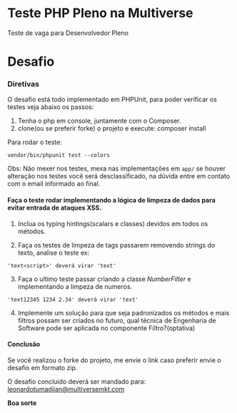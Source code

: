 # Teste PHP Pleno na Multiverse
Teste de vaga para Desenvolvedor Pleno

# Desafio

### Diretivas
O desafio está todo implementado em PHPUnit, para poder verificar os testes veja abaixo os passos:

1. Tenha o php em console, juntamente com o Composer.
2. clone(ou se preferir forke) o projeto e execute: composer install

Para rodar o teste:
```
vendor/bin/phpunit test --colors
```

Obs: Não mexer nos testes, mexa nas implementações em `app/` se houver alteração nos testes você será desclassificado, na dúvida entre em contato com o email informado ao final.


#### Faça o teste rodar implementando a lógica de limpeza de dados para evitar entrada de ataques XSS.

1. Inclua os typing hintings(scalars e classes) devidos em todos os métodos.

2. Faça os testes de limpeza de tags passarem removendo strings do texto, analise o teste ex: 

```
'text<script>' deverá virar 'text'
```

3. Faça o ultimo teste passar criando a classe *NumberFilter* e implementando a limpeza de numeros.
```
'text12345 1234 2.34' deverá virar 'text'
```

4. Implemente um solução para que seja padronizados os métodos e mais filtros possam ser criados no futuro, qual técnica de Engenharia de Software pode ser aplicada no componente Filtro?(optativa)

#### Conclusão
Se você realizou o forke do projeto, me envie o link caso preferir envie o desafio em formato zip.

O desafio concluido deverá ser mandado para: leonardotumadjian@multiversemkt.com

**Boa sorte**
